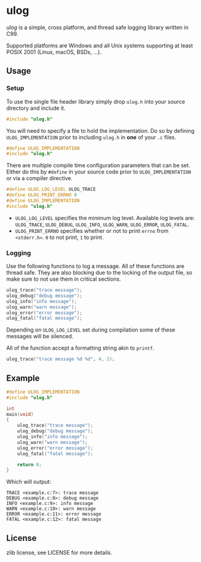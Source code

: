 ulog
====

_ulog_ is a simple, cross platform, and thread safe logging library written in C99.

Supported platforms are Windows and all Unix systems supporting at least POSIX 2001 (Linux, macOS, BSDs, ...).

Usage
-----

### Setup

To use the single file header library simply drop `ulog.h` into your source directory and include it.

```c
#include "ulog.h"
```

You will need to specify a file to hold the implementation. Do so by defining `ULOG_IMPLEMENTATION`
prior to including `ulog.h` in **one** of your `.c` files.

```c
#define ULOG_IMPLEMENTATION
#include "ulog.h"
```

There are multiple compile time configuration parameters that can be set. Either
do this by `#define` in your source code prior to `ULOG_IMPLEMENTATION` or
via a compiler directive.

```c
#define ULOG_LOG_LEVEL ULOG_TRACE
#define ULOG_PRINT_ERRNO 0
#define ULOG_IMPLEMENTATION
#include "ulog.h"
```

- `ULOG_LOG_LEVEL` specifies the minimum log level.
  Available log levels are: `ULOG_TRACE`, `ULOG_DEBUG`, `ULOG_INFO`, `ULOG_WARN`, `ULOG_ERROR`, `ULOG_FATAL`.
- `ULOG_PRINT_ERRNO` specifies whether or not to print `errno` from `<stderr.h>`. `0` to not print,
  `1` to print.

### Logging

Use the following functions to log a message. All of these functions are thread safe. They are also blocking
due to the locking of the output file, so make sure to not use them in critical sections.

```c
ulog_trace("trace message");
ulog_debug("debug message");
ulog_info("info message");
ulog_warn("warn message");
ulog_error("error message");
ulog_fatal("fatal message");
```

Depending on `ULOG_LOG_LEVEL` set during compilation some of these messages will be silenced.

All of the function accept a formatting string akin to `printf`.

```c
ulog_trace("trace message %d %d", 4, 2);
```

Example
-------

```c
#define ULOG_IMPLEMENTATION
#include "ulog.h"

int
main(void)
{
	ulog_trace("trace message");
	ulog_debug("debug message");
	ulog_info("info message");
	ulog_warn("warn message");
	ulog_error("error message");
	ulog_fatal("fatal message");

	return 0;
}
```

Which will output:
```
TRACE <example.c:7>: trace message
DEBUG <example.c:8>: debug message
INFO <example.c:9>: info message
WARN <example.c:10>: warn message
ERROR <example.c:11>: error message
FATAL <example.c:12>: fatal message
```

License
-------

zlib license, see LICENSE for more details.


